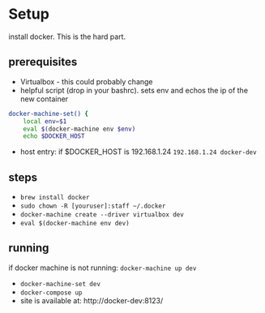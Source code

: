 # Setup

install docker. This is the hard part.

## prerequisites

- Virtualbox - this could probably change
- helpful script (drop in your bashrc). sets env and echos the ip of the new container
```sh
docker-machine-set() {
    local env=$1
    eval $(docker-machine env $env)
    echo $DOCKER_HOST
```
- host entry: if $DOCKER_HOST is 192.168.1.24 `192.168.1.24 docker-dev`


## steps

- `brew install docker`
- `sudo chown -R [youruser]:staff ~/.docker`
- `docker-machine create --driver virtualbox dev`
- `eval $(docker-machine env dev)`

## running

if docker machine is not running: `docker-machine up dev`

- `docker-machine-set dev`
- `docker-compose up`
- site is available at: http://docker-dev:8123/

